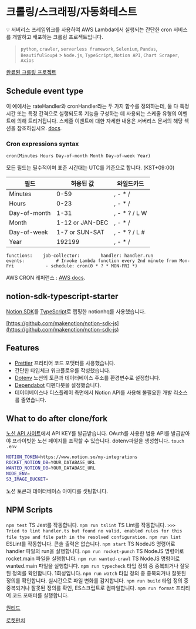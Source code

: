 # 크롤링/스크래핑/자동화테스트

<aside>
💡 서버리스 프레임워크를 사용하여 AWS Lambda에서 실행되는 간단한 cron 서비스를 개발하고 배포하는 크롤링 프로젝트입니다.

</aside>

> `python`, `crawler`, `serverless framework`, `Selenium`, `Pandas`, `BeautifulSoup4` > `Node.js`, `TypeScript`, `Notion API`, `Chart Scraper`, `Axios`

[완료된 크롤링 프로젝트](https://github.com/AndrewDongminYoo/Serverless-Framework-Crawlers/blob/main/docs/크롤링%20스크래핑%20자동화테스트/완료된%20크롤링%20프로젝트.csv)

## Schedule event type

이 예에서는 rateHandler와 cronHandler라는 두 가지 함수를 정의하는데, 둘 다 특정 시간 또는 특정 간격으로 실행되도록 기능을 구성하는 데 사용되는 스케줄 유형의 이벤트에 의해 트리거됩니다. 스케줄 이벤트에 대한 자세한 내용은 서버리스 문서의 해당 섹션을 참조하십시오. [docs](https://serverless.com/framework/docs/providers/aws/events/schedule/).

### Cron expressions syntax

`cron(Minutes Hours Day-of-month Month Day-of-week Year)`

모든 필드는 필수적이며 표준 시간대는 UTC를 기준으로 합니다. (KST+09:00)

| 필드         | 허용된 값       | 와일드카드     |
| ------------ | --------------- | -------------- |
| Minutes      | 0-59            | , - \* /       |
| Hours        | 0-23            | , - \* /       |
| Day-of-month | 1-31            | , - \* ? / L W |
| Month        | 1-12 or JAN-DEC | , - \* /       |
| Day-of-week  | 1-7 or SUN-SAT  | , - \* ? / L # |
| Year         | 192199          | , - \* /       |

`functions:    job-collector:        handler: handler.run        events:            # Invoke Lambda function every 2nd minute from Mon-Fri            - schedule: cron(0 * ? * MON-FRI *)`

AWS CRON 레퍼런스 : [AWS docs](https://docs.aws.amazon.com/AmazonCloudWatch/latest/events/ScheduledEvents.html#CronExpressions).

## notion-sdk-typescript-starter

[Notion SDK](https://github.com/makenotion/notion-sdk-js)를 [TypeScript](https://www.typescriptlang.org/)로 랩핑한 notionhq를 사용했습니다.

[https://github.com/makenotion/notion-sdk-js](https://github.com/makenotion/notion-sdk-js)

## Features

- [Prettier](https://prettier.io/) 프리티어 코드 포맷터를 사용했습니다.
- 간단한 타입체크 워크플로우를 작성했습니다.
- [Dotenv](https://www.npmjs.com/package/dotenv) 노션의 토큰과 데이터베이스 주소를 환경변수로 설정합니다.
- [Dependabot](https://docs.github.com/en/code-security/dependabot/dependabot-version-updates/configuring-dependabot-version-updates) 디펜다봇을 설정했습니다.
- 데이터베이스나 디스플레이 측면에서 Notion API를 사용해 불필요한 개발 리소스를 줄였습니다.

## What to do after clone/fork

[노션 API 사이트](https://developers.notion.com/docs/getting-started)에서 API KEY를 발급받습니다. OAuth를 사용한 범용 API를 발급받아야 프라이빗한 노션 페이지를 조작할 수 있습니다. dotenv파일을 생성합니다. `touch .env`

```bash
NOTION_TOKEN=https://www.notion.so/my-integrations
ROCKET_NOTION_DB=YOUR_DATABASE_URL
WANTED_NOTION_DB=YOUR_DATABASE_URL
NODE_ENV=
S3_IMAGE_BUCKET=
```

노션 토큰과 데이터베이스 아이디를 셋팅합니다.

## NPM Scripts

`npm test` TS Jest를 작동합니다. `npm run tslint` TS Lint를 작동합니다. `>>> Tried to lint handler.ts but found no valid, enabled rules for this file type and file path in the resolved configuration.` `npm run lint` ESLint를 작동합니다. 콘솔 출력은 없습니다. `npm start` TS NodeJS 명령어로 handler 파일의 run을 실행합니다. `npm run rocket-punch` TS NodeJS 명령어로 rocket.main 파일을 실행합니다. `npm run wanted-crawl` TS NodeJS 명령어로 wanted.main 파일을 실행합니다. `npm run typecheck` 타입 정의 중 중복되거나 잘못된 정의를 확인합니다. 1회성입니다. `npm run watch` 타입 정의 중 중복되거나 잘못된 정의를 확인합니다. 실시간으로 파일 변화를 감지합니다. `npm run build` 타입 정의 중 중복되거나 잘못된 정의를 확인, ES스크립트로 컴파일합니다. `npm run format` 프리티어 코드 포매터를 실행합니다.

[원티드](https://github.com/AndrewDongminYoo/Serverless-Framework-Crawlers/blob/main/docs/크롤링%20스크래핑%20자동화테스트/완료된%20크롤링%20프로젝트/원티드%20구인공고%20크롤링.md)

[로켓펀치](https://github.com/AndrewDongminYoo/Serverless-Framework-Crawlers/blob/main/docs/크롤링%20스크래핑%20자동화테스트/완료된%20크롤링%20프로젝트/로켓펀치%20구인공고%20크롤링.md)
